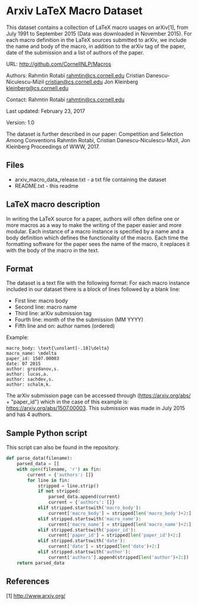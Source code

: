 Arxiv LaTeX Macro Dataset
==============================================

This dataset contains a collection of LaTeX macro usages on arXiv[1], from July 1991 to September 2015 (Data was downloaded in November 2015).
For each macro definition in the LaTeX sources submitted to arXiv, we include the name and body of the macro, in addition to the arXiv tag of the paper, date of the submission and a list of authors of the paper.


URL: http://github.com/CornellNLP/Macros

Authors: Rahmtin Rotabi <rahmtin@cs.cornell.edu>
		 Cristian Danescu-Niculescu-Mizil <cristian@cs.cornell.edu>
		 Jon Kleinberg <kleinberg@cs.cornell.edu>
		 
Contact: Rahmtin Rotabi <rahmtin@cs.cornell.edu>

Last updated: February 23, 2017

Version: 1.0

The dataset is further described in our paper:
	Competition and Selection Among Conventions
	Rahmtin Rotabi, Cristian Danescu-Niculescu-Mizil, Jon Kleinberg
	Proceedings of WWW, 2017.

Files
-----

* arxiv_macro_data_release.txt - a txt file containing the dataset
* README.txt - this readme


LaTeX macro description
------------------

In writing the LaTeX source for a paper, authors will often define one or more macros as a way to make the writing of the paper easier and more modular.
Each instance of a macro instance is specified by a name and a body definition which defines the functionality of the macro. 
Each time the formatting software for the paper sees the name of the macro, it replaces it with the body of the macro in the text.


Format
------

The dataset is a text file with the following format:
For each macro instance included in our dataset there is a block of lines followed by a blank line:
* First line: macro body
* Second line: macro name
* Third line: arXiv submission tag
* Fourth line: month of the the submission (MM YYYY)
* Fifth line and on:  author names (ordered)

Example:
```
macro_body: \text{\unslant[-.18]\delta}
macro_name: \mdelta
paper_id: 1507.00003
date: 07 2015
author: grozdanov,s.
author: lucas,a.
author: sachdev,s.
author: schalm,k.
```

The arXiv submission page can be accessed through (https://arxiv.org/abs/ + "paper_id") which in the case of this example is: https://arxiv.org/abs/1507.00003.
This submission was made in July 2015 and has 4 authors.


Sample Python script
----------
This script can also be found in the repository.

```python
def parse_data(filename):
    parsed_data = []
    with open(filename, 'r') as fin:
        current = {'authors': []}
        for line in fin:
            stripped = line.strip()
            if not stripped:
                parsed_data.append(current)
                current = {'authors': []}
            elif stripped.startswith('macro_body'):
                current['macro_body'] = stripped[len('macro_body')+2:]
            elif stripped.startswith('macro_name'):
                current['macro_name'] = stripped[len('macro_name')+2:]
            elif stripped.startswith('paper_id'):
                current['paper_id'] = stripped[len('paper_id')+2:]
            elif stripped.startswith('date'):
                current['date'] = stripped[len('date')+2:]
            elif stripped.startswith('author'):
                current['authors'].append(stripped[len('author')+2:])
    return parsed_data
```


References
----------

[1] http://www.arxiv.org/
